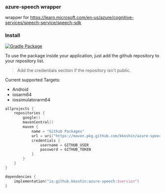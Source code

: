 ### azure-speech wrapper
wrapper for https://learn.microsoft.com/en-us/azure/cognitive-services/speech-service/speech-sdk

### Install
[![Gradle Package](https://github.com/kkoshin/azure-speech/actions/workflows/gradle-publish.yml/badge.svg)](https://github.com/kkoshin/azure-speech/actions/workflows/gradle-publish.yml)

To use the package inside your application, just add the github repository to your repository list.

> Add the credentials section if the repository isn't public.

Current supported Targets:
- Android 
- iosarm64
- iossimulatorarm64

```kotlin
allprojects {
    repositories {
        google()
        mavenCentral()
        maven {
            name = "Github Packages"
            url = uri("https://maven.pkg.github.com/kkoshin/azure-speech")
            credentials {
                username = GITHUB_USER
                password = GITHUB_TOKEN
            }
        }
    }
}

dependencies {
    implementation("io.github.kkoshin:azure-speech:$version")
}
```